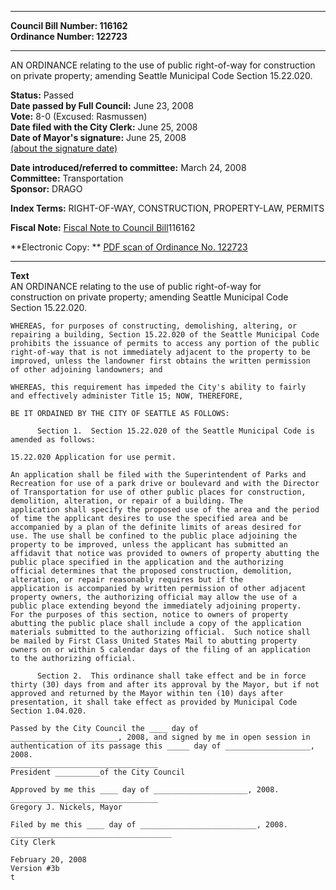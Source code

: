 * * * * *  
  
**Council Bill Number: [](#h0)[](#h2)116162**   
**Ordinance Number: 122723**  
  
* * * * *  
  
AN ORDINANCE relating to the use of public right-of-way for construction on private property; amending Seattle Municipal Code Section 15.22.020.  
  
**Status:** Passed   
**Date passed by Full Council:** June 23, 2008   
**Vote:** 8-0 (Excused: Rasmussen)   
**Date filed with the City Clerk:** June 25, 2008   
**Date of Mayor's signature:** June 25, 2008   
[(about the signature date)](/~public/approvaldate.htm)   
  
  
**Date introduced/referred to committee:** March 24, 2008   
**Committee:** Transportation   
**Sponsor:** DRAGO   
  
**Index Terms:** RIGHT-OF-WAY, CONSTRUCTION, PROPERTY-LAW, PERMITS  
  
**Fiscal Note:** [Fiscal Note to Council Bill](http://clerk.seattle.gov/~public/fnote/116162.htm)[](#h1)[](#h3)116162  
  
**Electronic Copy: ** [PDF scan of Ordinance No. 122723](/~archives/Ordinances/Ord_122723.pdf)  
  
* * * * *  
  
**Text**  
    AN ORDINANCE relating to the use of public right-of-way for  
    construction on private property; amending Seattle Municipal Code  
    Section 15.22.020.  
  
    WHEREAS, for purposes of constructing, demolishing, altering, or  
    repairing a building, Section 15.22.020 of the Seattle Municipal Code  
    prohibits the issuance of permits to access any portion of the public  
    right-of-way that is not immediately adjacent to the property to be  
    improved, unless the landowner first obtains the written permission  
    of other adjoining landowners; and  
  
    WHEREAS, this requirement has impeded the City's ability to fairly  
    and effectively administer Title 15; NOW, THEREFORE,  
  
    BE IT ORDAINED BY THE CITY OF SEATTLE AS FOLLOWS:  
  
          Section 1.  Section 15.22.020 of the Seattle Municipal Code is  
    amended as follows:  
  
    15.22.020 Application for use permit.  
  
    An application shall be filed with the Superintendent of Parks and  
    Recreation for use of a park drive or boulevard and with the Director  
    of Transportation for use of other public places for construction,  
    demolition, alteration, or repair of a building. The  
    application shall specify the proposed use of the area and the period  
    of time the applicant desires to use the specified area and be  
    accompanied by a plan of the definite limits of areas desired for  
    use. The use shall be confined to the public place adjoining the  
    property to be improved, unless the applicant has submitted an  
    affidavit that notice was provided to owners of property abutting the  
    public place specified in the application and the authorizing  
    official determines that the proposed construction, demolition,  
    alteration, or repair reasonably requires but if the  
    application is accompanied by written permission of other adjacent  
    property owners, the authorizing official may allow the use of a  
    public place extending beyond the immediately adjoining property.  
    For the purposes of this section, notice to owners of property  
    abutting the public place shall include a copy of the application  
    materials submitted to the authorizing official.  Such notice shall  
    be mailed by First Class United States Mail to abutting property  
    owners on or within 5 calendar days of the filing of an application  
    to the authorizing official.  
  
          Section 2.  This ordinance shall take effect and be in force  
    thirty (30) days from and after its approval by the Mayor, but if not  
    approved and returned by the Mayor within ten (10) days after  
    presentation, it shall take effect as provided by Municipal Code  
    Section 1.04.020.  
  
    Passed by the City Council the ____ day of  
    ________________________, 2008, and signed by me in open session in  
    authentication of its passage this _____ day of ___________________, 2008.  
    _________________________________  
    President __________of the City Council  
  
    Approved by me this ____ day of _____________________, 2008.  
    _________________________________  
    Gregory J. Nickels, Mayor  
  
    Filed by me this ____ day of __________________________, 2008.  
    ____________________________________  
    City Clerk  
  
    February 20, 2008  
    Version #3b  
    t  
